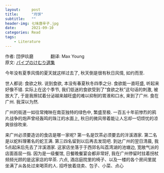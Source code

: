 ```yaml
---  
layout:     post  
title:      "月饼"  
subtitle:   ""  
header-img: 七味唐辛子.jpg
date:       2021-09-10
categories: Read  
tags:  
    - Literature  
---  
```


作者: 団伊玖磨　　　　翻译: Max Young  
原文: [パイプのけむり選集](https://book.douban.com/subject/35539058/)

今年没有夏季风情的夏天就这样过去了, 秋天倒是很有秋日风情, 如约而至.

世人都说: 食欲之秋. 说到食欲, 本没有春夏秋冬四季之分. 食欲能一直旺盛, 听起来好像不错. 实际上在这个季节, 我们低迷的食欲受到了“食欲之秋”这句话的刺激, 被放大了, 于是我擦拭着分泌越来越旺盛的难以抑制的胃液和口水, 来到了广州. 食在广州. 我深以为然.

广州的街道一如往常掩映在南亚独特的绿色中, 繁盛至极. 一百五十年前惨烈的鸦片战争的炮声曾经轰鸣的珠江的水面上, 秋日的微风带着能让人忘却一切烦忧的凉爽徐徐吹来.

来广州必须要造访的食店是哪一家呢? 第一名是饮茶必须要去的泮溪酒家. 第二名是以蛇料理著名的蛇王满. 第三四名留到以后再去发现吧. 到达广州的翌日清晨, 我5点起床后先去了泮溪酒家. 这家店坐落于于西郊名叫荔湾湖的池塘边, 宽敞气派的店面首屈一指. 因为是一级餐馆, 日餐晚餐宴会都非常好, 我在广州停留时拄着拐杖频频光顾的是这家店的早茶. 六点, 酒店庭院里的椅子、以及一楼的各个房间里就坐满了从各处过来喝茶的人. 招呼放着烧卖、包子、小菜、点心
